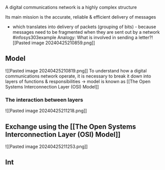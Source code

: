 A digital communications network is a highly complex structure

Its main mission is the accurate, reliable & efficient delivery of messages
- which translates into delivery of packets (grouping of bits) - because messages need to be fragmented when they are sent out by a network
#infosys303example Analogy: What is involved in sending a letter?![[Pasted image 20240425210859.png]]
## Model
![[Pasted image 20240425210819.png]]
To understand how a digital communications network operate, it is necessary to break it down into layers of functions & responsibilities $\rightarrow$ model is known as [[The Open Systems Interconnection Layer (OSI) Model]]

### The interaction between layers
![[Pasted image 20240425211218.png]]
## Exchange using the [[The Open Systems Interconnection Layer (OSI) Model]]
![[Pasted image 20240425211253.png]]
## Int


